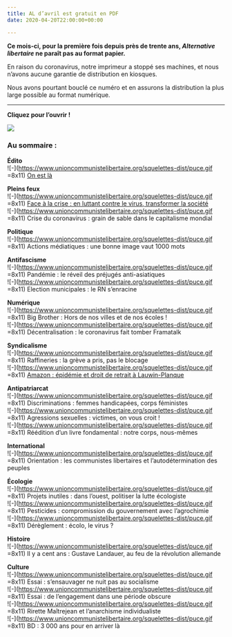 ```yaml
---
title: AL d’avril est gratuit en PDF
date: 2020-04-20T22:00:00+00:00

---
```

**Ce mois-ci, pour la première fois depuis près de trente ans, _Alternative libertaire_ ne paraît pas au format papier.**

En raison du coronavirus, notre imprimeur a stoppé ses machines, et nous n’avons aucune garantie de distribution en kiosques.

Nous avons pourtant bouclé ce numéro et en assurons la distribution la plus large possible au format numérique.

***

**Cliquez pour l’ouvrir !**

[![](/images/couv-304_mensuel-al-vignette.jpg)](https://www.unioncommunistelibertaire.org/IMG/pdf/alternative_libertaire_n304_avril_2020_.pdf "AL avril 20")

### Au sommaire :

**Édito**  
![-](https://www.unioncommunistelibertaire.org/squelettes-dist/puce.gif =8x11) [On est là](https://www.unioncommunistelibertaire.org/?Edito-On-est-la-8601)

**Pleins feux**  
![-](https://www.unioncommunistelibertaire.org/squelettes-dist/puce.gif =8x11) [Face à la crise : en luttant contre le virus, transformer la société](https://www.unioncommunistelibertaire.org/?En-luttant-contre-le-virus-transformer-la-societe)  
![-](https://www.unioncommunistelibertaire.org/squelettes-dist/puce.gif =8x11) Crise du coronavirus : grain de sable dans le capitalisme mondial

**Politique**  
![-](https://www.unioncommunistelibertaire.org/squelettes-dist/puce.gif =8x11) Actions médiatiques : une bonne image vaut 1000 mots

**Antifascisme**  
![-](https://www.unioncommunistelibertaire.org/squelettes-dist/puce.gif =8x11) Pandémie : le réveil des préjugés anti-asiatiques  
![-](https://www.unioncommunistelibertaire.org/squelettes-dist/puce.gif =8x11) Election municipales : le RN s’enracine

**Numérique**  
![-](https://www.unioncommunistelibertaire.org/squelettes-dist/puce.gif =8x11) Big Brother : Hors de nos villes et de nos écoles !  
![-](https://www.unioncommunistelibertaire.org/squelettes-dist/puce.gif =8x11) Décentralisation : le coronavirus fait tomber Framatalk

**Syndicalisme**  
![-](https://www.unioncommunistelibertaire.org/squelettes-dist/puce.gif =8x11) Raffineries : la grève a pris, pas le blocage  
![-](https://www.unioncommunistelibertaire.org/squelettes-dist/puce.gif =8x11) [Amazon : épidémie et droit de retrait à Lauwin-Planque](https://www.unioncommunistelibertaire.org/?Amazon-Epidemie-de-droits-de-retrait-a-Lauwin-Planque)

**Antipatriarcat**  
![-](https://www.unioncommunistelibertaire.org/squelettes-dist/puce.gif =8x11) Discriminations : femmes handicapées, corps féministes  
![-](https://www.unioncommunistelibertaire.org/squelettes-dist/puce.gif =8x11) Agressions sexuelles : victimes, on vous croit !  
![-](https://www.unioncommunistelibertaire.org/squelettes-dist/puce.gif =8x11) Réédition d’un livre fondamental : notre corps, nous-mêmes

**International**  
![-](https://www.unioncommunistelibertaire.org/squelettes-dist/puce.gif =8x11) Orientation : les communistes libertaires et l’autodétermination des peuples

**Écologie**  
![-](https://www.unioncommunistelibertaire.org/squelettes-dist/puce.gif =8x11) Projets inutiles : dans l’ouest, politiser la lutte écologiste  
![-](https://www.unioncommunistelibertaire.org/squelettes-dist/puce.gif =8x11) Pesticides : compromission du gouvernement avec l’agrochimie  
![-](https://www.unioncommunistelibertaire.org/squelettes-dist/puce.gif =8x11) Dérèglement : écolo, le virus ?

**Histoire**  
![-](https://www.unioncommunistelibertaire.org/squelettes-dist/puce.gif =8x11) Il y a cent ans : Gustave Landauer, au feu de la révolution allemande

**Culture**  
![-](https://www.unioncommunistelibertaire.org/squelettes-dist/puce.gif =8x11) Essai : s’ensauvager ne nuit pas au socialisme  
![-](https://www.unioncommunistelibertaire.org/squelettes-dist/puce.gif =8x11) Essai : de l’engagement dans une période obscure  
![-](https://www.unioncommunistelibertaire.org/squelettes-dist/puce.gif =8x11) Rirette Maîtrejean et l’anarchisme individualiste  
![-](https://www.unioncommunistelibertaire.org/squelettes-dist/puce.gif =8x11) BD : 3 000 ans pour en arriver là